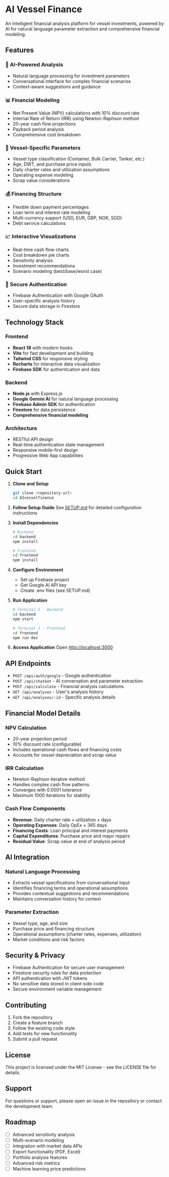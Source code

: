 # AI Vessel Finance

An intelligent financial analysis platform for vessel investments, powered by AI for natural language parameter extraction and comprehensive financial modeling.

## Features

### 🤖 AI-Powered Analysis
- Natural language processing for investment parameters
- Conversational interface for complex financial scenarios
- Context-aware suggestions and guidance

### 📊 Financial Modeling
- Net Present Value (NPV) calculations with 10% discount rate
- Internal Rate of Return (IRR) using Newton-Raphson method
- 20-year cash flow projections
- Payback period analysis
- Comprehensive cost breakdown

### 🚢 Vessel-Specific Parameters
- Vessel type classification (Container, Bulk Carrier, Tanker, etc.)
- Age, DWT, and purchase price inputs
- Daily charter rates and utilization assumptions
- Operating expense modeling
- Scrap value considerations

### 💰 Financing Structure
- Flexible down payment percentages
- Loan term and interest rate modeling
- Multi-currency support (USD, EUR, GBP, NOK, SGD)
- Debt service calculations

### 📈 Interactive Visualizations
- Real-time cash flow charts
- Cost breakdown pie charts
- Sensitivity analysis
- Investment recommendations
- Scenario modeling (best/base/worst case)

### 🔐 Secure Authentication
- Firebase Authentication with Google OAuth
- User-specific analysis history
- Secure data storage in Firestore

## Technology Stack

### Frontend
- **React 18** with modern hooks
- **Vite** for fast development and building
- **Tailwind CSS** for responsive styling
- **Recharts** for interactive data visualization
- **Firebase SDK** for authentication and data

### Backend
- **Node.js** with Express.js
- **Google Gemini AI** for natural language processing
- **Firebase Admin SDK** for authentication
- **Firestore** for data persistence
- **Comprehensive financial modeling**

### Architecture
- RESTful API design
- Real-time authentication state management
- Responsive mobile-first design
- Progressive Web App capabilities

## Quick Start

1. **Clone and Setup**
   ```bash
   git clone <repository-url>
   cd AIvesselfinance
   ```

2. **Follow Setup Guide**
   See [SETUP.md](SETUP.md) for detailed configuration instructions

3. **Install Dependencies**
   ```bash
   # Backend
   cd backend
   npm install
   
   # Frontend
   cd frontend
   npm install
   ```

4. **Configure Environment**
   - Set up Firebase project
   - Get Google AI API key
   - Create .env files (see SETUP.md)

5. **Run Application**
   ```bash
   # Terminal 1 - Backend
   cd backend
   npm start
   
   # Terminal 2 - Frontend
   cd frontend
   npm run dev
   ```

6. **Access Application**
   Open [http://localhost:3000](http://localhost:3000)

## API Endpoints

- `POST /api/auth/google` - Google authentication
- `POST /api/chatbot` - AI conversation and parameter extraction
- `POST /api/calculate` - Financial analysis calculations
- `GET /api/analyses` - User's analysis history
- `GET /api/analyses/:id` - Specific analysis details

## Financial Model Details

### NPV Calculation
- 20-year projection period
- 10% discount rate (configurable)
- Includes operational cash flows and financing costs
- Accounts for vessel depreciation and scrap value

### IRR Calculation
- Newton-Raphson iterative method
- Handles complex cash flow patterns
- Converges with 0.0001 tolerance
- Maximum 1000 iterations for stability

### Cash Flow Components
- **Revenue**: Daily charter rate × utilization × days
- **Operating Expenses**: Daily OpEx × 365 days
- **Financing Costs**: Loan principal and interest payments
- **Capital Expenditures**: Purchase price and major repairs
- **Residual Value**: Scrap value at end of analysis period

## AI Integration

### Natural Language Processing
- Extracts vessel specifications from conversational input
- Identifies financing terms and operational assumptions
- Provides contextual suggestions and recommendations
- Maintains conversation history for context

### Parameter Extraction
- Vessel type, age, and size
- Purchase price and financing structure
- Operational assumptions (charter rates, expenses, utilization)
- Market conditions and risk factors

## Security & Privacy

- Firebase Authentication for secure user management
- Firestore security rules for data protection
- API authentication with JWT tokens
- No sensitive data stored in client-side code
- Secure environment variable management

## Contributing

1. Fork the repository
2. Create a feature branch
3. Follow the existing code style
4. Add tests for new functionality
5. Submit a pull request

## License

This project is licensed under the MIT License - see the LICENSE file for details.

## Support

For questions or support, please open an issue in the repository or contact the development team.

## Roadmap

- [ ] Advanced sensitivity analysis
- [ ] Multi-scenario modeling
- [ ] Integration with market data APIs
- [ ] Export functionality (PDF, Excel)
- [ ] Portfolio analysis features
- [ ] Advanced risk metrics
- [ ] Machine learning price predictions